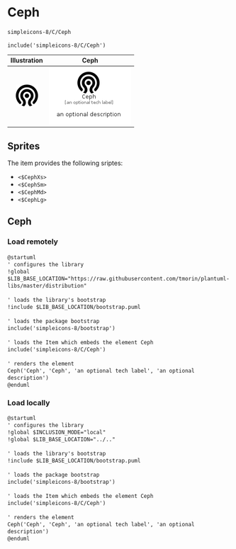 # Ceph


```text
simpleicons-8/C/Ceph
```

```text
include('simpleicons-8/C/Ceph')
```



| Illustration | Ceph |
| :---: | :---: |
| ![illustration for Illustration](../../simpleicons-8/C/Ceph.png) | ![illustration for Ceph](../../simpleicons-8/C/Ceph.Local.png) |



## Sprites
The item provides the following sriptes:

- `<$CephXs>`
- `<$CephSm>`
- `<$CephMd>`
- `<$CephLg>`





## Ceph

### Load remotely
```plantuml
@startuml
' configures the library
!global $LIB_BASE_LOCATION="https://raw.githubusercontent.com/tmorin/plantuml-libs/master/distribution"

' loads the library's bootstrap
!include $LIB_BASE_LOCATION/bootstrap.puml

' loads the package bootstrap
include('simpleicons-8/bootstrap')

' loads the Item which embeds the element Ceph
include('simpleicons-8/C/Ceph')

' renders the element
Ceph('Ceph', 'Ceph', 'an optional tech label', 'an optional description')
@enduml
```

### Load locally
```plantuml
@startuml
' configures the library
!global $INCLUSION_MODE="local"
!global $LIB_BASE_LOCATION="../.."

' loads the library's bootstrap
!include $LIB_BASE_LOCATION/bootstrap.puml

' loads the package bootstrap
include('simpleicons-8/bootstrap')

' loads the Item which embeds the element Ceph
include('simpleicons-8/C/Ceph')

' renders the element
Ceph('Ceph', 'Ceph', 'an optional tech label', 'an optional description')
@enduml
```

